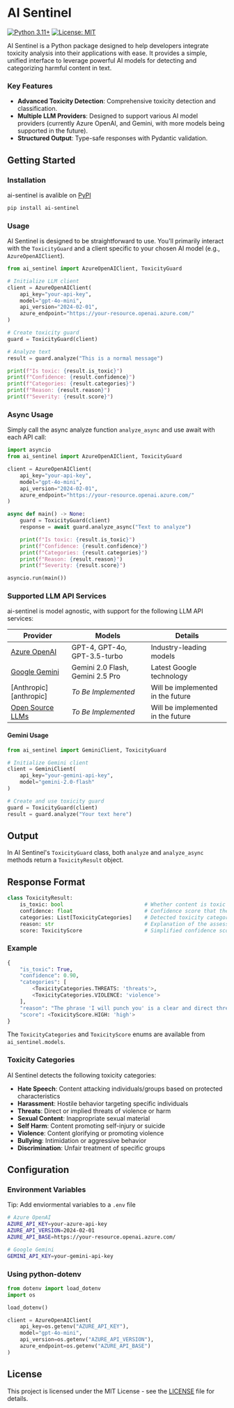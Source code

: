 # AI Sentinel 

[![Python 3.11+](https://img.shields.io/badge/python-3.11+-blue.svg)](https://www.python.org/downloads/)
[![License: MIT](https://img.shields.io/badge/License-MIT-yellow.svg)](https://opensource.org/licenses/MIT)


AI Sentinel is a Python package designed to help developers integrate toxicity analysis into their applications with ease. It provides a simple, unified interface to leverage powerful AI models for detecting and categorizing harmful content in text.

### Key Features
- **Advanced Toxicity Detection**: Comprehensive toxicity detection and classification.
- **Multiple LLM Providers**: Designed to support various AI model providers (currently Azure OpenAI, and Gemini, with more models being supported in the future).
- **Structured Output**: Type-safe responses with Pydantic validation.

## Getting Started

### Installation
ai-sentinel is avalible on [PyPI][test-pypi-link]

```bash
pip install ai-sentinel
```

### Usage

AI Sentinel is designed to be straightforward to use. You'll primarily interact with the `ToxicityGuard` and a client specific to your chosen AI model (e.g., `AzureOpenAIClient`).

```python
from ai_sentinel import AzureOpenAIClient, ToxicityGuard

# Initialize LLM client
client = AzureOpenAIClient(
    api_key="your-api-key",
    model="gpt-4o-mini",
    api_version="2024-02-01",
    azure_endpoint="https://your-resource.openai.azure.com/"
)

# Create toxicity guard
guard = ToxicityGuard(client)

# Analyze text
result = guard.analyze("This is a normal message")

print(f"Is toxic: {result.is_toxic}")
print(f"Confidence: {result.confidence}")
print(f"Categories: {result.categories}")
print(f"Reason: {result.reason}")
print(f"Severity: {result.score}")
```

### Async Usage

Simply call the async analyze function `analyze_async` and use await with each API call:

```python
import asyncio
from ai_sentinel import AzureOpenAIClient, ToxicityGuard

client = AzureOpenAIClient(
    api_key="your-api-key",
    model="gpt-4o-mini",
    api_version="2024-02-01",
    azure_endpoint="https://your-resource.openai.azure.com/"
)

async def main() -> None:
    guard = ToxicityGuard(client)
    response = await guard.analyze_async("Text to analyze")

    print(f"Is toxic: {result.is_toxic}")
    print(f"Confidence: {result.confidence}")
    print(f"Categories: {result.categories}")
    print(f"Reason: {result.reason}")
    print(f"Severity: {result.score}")

asyncio.run(main())
```

### Supported LLM API Services

ai-sentinel is model agnostic, with support for the following LLM API services:

| Provider                             | Models                           | Details                           |
|--------------------------------------|----------------------------------|-----------------------------------|
| [Azure OpenAI][azure-openai]         | GPT-4, GPT-4o, GPT-3.5-turbo     | Industry-leading models           |
| [Google Gemini][gemini]              | Gemini 2.0 Flash, Gemini 2.5 Pro | Latest Google technology          |
| [Anthropic][anthropic]               | *To Be Implemented*              | Will be implemented in the future |
| [Open Source LLMs][open-source-list] | *To Be Implemented*              | Will be implemented in the future |

#### Gemini Usage
```python
from ai_sentinel import GeminiClient, ToxicityGuard

# Initialize Gemini client
client = GeminiClient(
    api_key="your-gemini-api-key",
    model="gemini-2.0-flash"
)

# Create and use toxicity guard
guard = ToxicityGuard(client)
result = guard.analyze("Your text here")
```

## Output

In AI Sentinel's `ToxicityGuard` class, both `analyze` and `analyze_async` methods return a `ToxicityResult` object.

## Response Format

```python
class ToxicityResult:
    is_toxic: bool                          # Whether content is toxic
    confidence: float                       # Confidence score that the content is toxic (0.0-1.0)
    categories: List[ToxicityCategories]    # Detected toxicity categories
    reason: str                             # Explanation of the assessment
    score: ToxicityScore                    # Simplified confidence score: "low", "medium", "high"
```

### Example

```python
{
    "is_toxic": True,
    "confidence": 0.90,
    "categories": [
        <ToxicityCategories.THREATS: 'threats'>, 
        <ToxicityCategories.VIOLENCE: 'violence'>
    ],
    "reason": "The phrase 'I will punch you' is a clear and direct threat of physical violence. It expresses an intention to harm another person, categorizing it under threats and violence.",
    "score": <ToxicityScore.HIGH: 'high'>
}
```

The `ToxicityCategories` and `ToxicityScore` enums are available from `ai_sentinel.models`.

### Toxicity Categories

AI Sentinel detects the following toxicity categories:

- **Hate Speech**: Content attacking individuals/groups based on protected characteristics
- **Harassment**: Hostile behavior targeting specific individuals
- **Threats**: Direct or implied threats of violence or harm
- **Sexual Content**: Inappropriate sexual material
- **Self Harm**: Content promoting self-injury or suicide
- **Violence**: Content glorifying or promoting violence
- **Bullying**: Intimidation or aggressive behavior
- **Discrimination**: Unfair treatment of specific groups

## Configuration

### Environment Variables
Tip: Add enviormental variables to a `.env` file 

```bash
# Azure OpenAI
AZURE_API_KEY=your-azure-api-key
AZURE_API_VERSION=2024-02-01
AZURE_API_BASE=https://your-resource.openai.azure.com/

# Google Gemini
GEMINI_API_KEY=your-gemini-api-key
```

### Using python-dotenv

```python
from dotenv import load_dotenv
import os

load_dotenv()

client = AzureOpenAIClient(
    api_key=os.getenv("AZURE_API_KEY"),
    model="gpt-4o-mini",
    api_version=os.getenv("AZURE_API_VERSION"),
    azure_endpoint=os.getenv("AZURE_API_BASE")
)
```


## License

This project is licensed under the MIT License - see the [LICENSE][license] file for details.

<!-- REFERENCE LINKS -->
<!-- AI-SENTINEL RESOURCES -->
[license]: ai-sentinel\LICENSE
<!-- LLM API PROVIDERS -->
[gemini]: https://ai.google.dev/tutorials/python_quickstart
[azure-openai]: https://ai.azure.com/?tid=a8eec281-aaa3-4dae-ac9b-9a398b9215e7
[athropic]: https://www.anthropic.com/
[open-source-list]: https://huggingface.co/
<!-- THIRD-PARTY RESOURCES -->
[pypi-link]: https://pypi.org/project/readmeai/
[test-pypi-link]: https://test.pypi.org/project/ai-sentinel/


